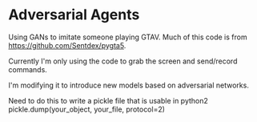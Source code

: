# Adversarial Agents
Using GANs to imitate someone playing GTAV.
Much of this code is from https://github.com/Sentdex/pygta5.

Currently I'm only using the code to grab the screen and send/record commands.

I'm modifying it to introduce new models based on adversarial networks.

Need to do this to write a pickle file that is usable in python2
pickle.dump(your_object, your_file, protocol=2)

